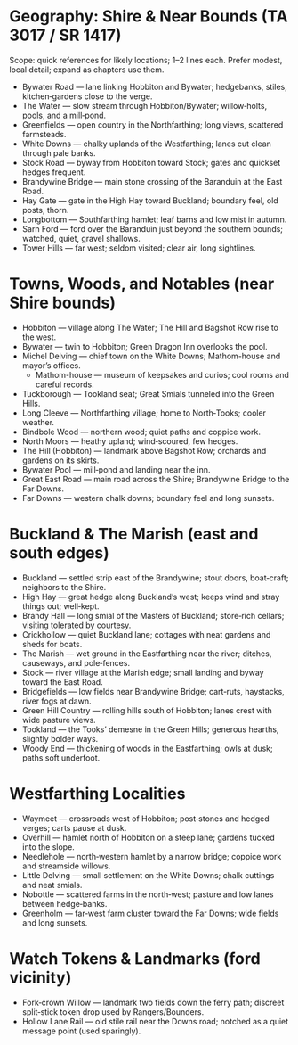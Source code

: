 # Geography: Shire & Near Bounds (TA 3017 / SR 1417)

Scope: quick references for likely locations; 1–2 lines each. Prefer modest, local detail; expand as chapters use them.

- Bywater Road — lane linking Hobbiton and Bywater; hedgebanks, stiles, kitchen‑gardens close to the verge.
- The Water — slow stream through Hobbiton/Bywater; willow‑holts, pools, and a mill‑pond.
- Greenfields — open country in the Northfarthing; long views, scattered farmsteads.
- White Downs — chalky uplands of the Westfarthing; lanes cut clean through pale banks.
- Stock Road — byway from Hobbiton toward Stock; gates and quickset hedges frequent.
- Brandywine Bridge — main stone crossing of the Baranduin at the East Road.
- Hay Gate — gate in the High Hay toward Buckland; boundary feel, old posts, thorn.
- Longbottom — Southfarthing hamlet; leaf barns and low mist in autumn.
- Sarn Ford — ford over the Baranduin just beyond the southern bounds; watched, quiet, gravel shallows.
- Tower Hills — far west; seldom visited; clear air, long sightlines.

# Towns, Woods, and Notables (near Shire bounds)
- Hobbiton — village along The Water; The Hill and Bagshot Row rise to the west.
- Bywater — twin to Hobbiton; Green Dragon Inn overlooks the pool.
- Michel Delving — chief town on the White Downs; Mathom-house and mayor’s offices.
  - Mathom-house — museum of keepsakes and curios; cool rooms and careful records.
- Tuckborough — Tookland seat; Great Smials tunneled into the Green Hills.
- Long Cleeve — Northfarthing village; home to North‑Tooks; cooler weather.
- Bindbole Wood — northern wood; quiet paths and coppice work.
- North Moors — heathy upland; wind‑scoured, few hedges.
- The Hill (Hobbiton) — landmark above Bagshot Row; orchards and gardens on its skirts.
- Bywater Pool — mill‑pond and landing near the inn.
- Great East Road — main road across the Shire; Brandywine Bridge to the Far Downs.
- Far Downs — western chalk downs; boundary feel and long sunsets.

# Buckland & The Marish (east and south edges)
- Buckland — settled strip east of the Brandywine; stout doors, boat‑craft; neighbors to the Shire.
- High Hay — great hedge along Buckland’s west; keeps wind and stray things out; well‑kept.
- Brandy Hall — long smial of the Masters of Buckland; store‑rich cellars; visiting tolerated by courtesy.
- Crickhollow — quiet Buckland lane; cottages with neat gardens and sheds for boats.
- The Marish — wet ground in the Eastfarthing near the river; ditches, causeways, and pole‑fences.
- Stock — river village at the Marish edge; small landing and byway toward the East Road.
- Bridgefields — low fields near Brandywine Bridge; cart‑ruts, haystacks, river fogs at dawn.
- Green Hill Country — rolling hills south of Hobbiton; lanes crest with wide pasture views.
- Tookland — the Tooks’ demesne in the Green Hills; generous hearths, slightly bolder ways.
- Woody End — thickening of woods in the Eastfarthing; owls at dusk; paths soft underfoot.

# Westfarthing Localities
- Waymeet — crossroads west of Hobbiton; post‑stones and hedged verges; carts pause at dusk.
- Overhill — hamlet north of Hobbiton on a steep lane; gardens tucked into the slope.
- Needlehole — north‑western hamlet by a narrow bridge; coppice work and streamside willows.
- Little Delving — small settlement on the White Downs; chalk cuttings and neat smials.
- Nobottle — scattered farms in the north‑west; pasture and low lanes between hedge‑banks.
- Greenholm — far‑west farm cluster toward the Far Downs; wide fields and long sunsets.
# Watch Tokens & Landmarks (ford vicinity)
- Fork‑crown Willow — landmark two fields down the ferry path; discreet split‑stick token drop used by Rangers/Bounders.
- Hollow Lane Rail — old stile rail near the Downs road; notched as a quiet message point (used sparingly).
